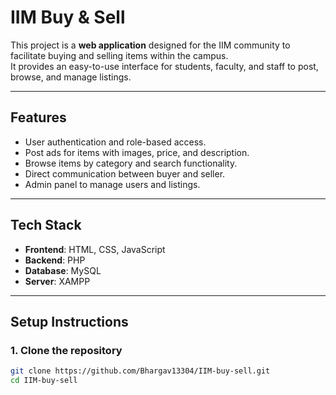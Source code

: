 # IIM Buy & Sell

This project is a **web application** designed for the IIM community to facilitate buying and selling items within the campus.  
It provides an easy-to-use interface for students, faculty, and staff to post, browse, and manage listings.

---

## Features
- User authentication and role-based access.
- Post ads for items with images, price, and description.
- Browse items by category and search functionality.
- Direct communication between buyer and seller.
- Admin panel to manage users and listings.

---

## Tech Stack
- **Frontend**: HTML, CSS, JavaScript  
- **Backend**: PHP  
- **Database**: MySQL  
- **Server**: XAMPP  

---

## Setup Instructions

### 1. Clone the repository
```bash
git clone https://github.com/Bhargav13304/IIM-buy-sell.git
cd IIM-buy-sell
